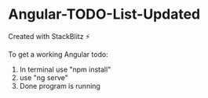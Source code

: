 # Angular-TODO-List-Updated
Created with StackBlitz ⚡️


To get a working Angular todo:

1. In terminal use "npm install"
2. use "ng serve"
3. Done program is running
